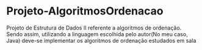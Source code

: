 # Projeto-AlgoritmosOrdenacao
Projeto de Estrutura de Dados II referente a algoritmos de ordenação.
Sendo assim, utilizando a linguagem escolhida pelo autor(No meu caso, Java)
deve-se implementar os algoritmos de ordenação estudados em sala
